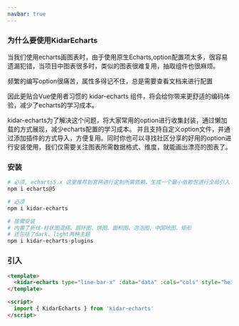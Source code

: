 ```yaml
---
navbar: true
---
```


### 为什么要使用KidarEcharts

当我们使用echarts画图表时，由于使用原生Echarts,option配置项太多，很容易遗漏犯错，当项目中图表很多时，类似的图表很难复用，抽取组件也很麻烦。

频繁的编写option很痛苦，属性多得记不住，总是需要查看文档来进行配置

因此更贴合Vue使用者习惯的 kidar-echarts 组件，将会给你带来更舒适的编码体验，减少了echarts的学习成本。

kidar-echarts为了解决这个问题，将大家常用的option进行收集封装，通过懒加载的方式展现，减少echarts配置的学习成本。
并且支持自定义option文件，并通过添加插件的方式导入，方便复用。同时你也可以寻找社区分享的好用的option进行安装使用，我们仅需要关注图表所需数据格式、维度，就能画出漂亮的图表了。

### 安装

```sh
# 必须, echarts5.x 这里推荐到官网进行定制所需依赖，生成一个最小依赖包进行全局引入
npm i echarts@5 

# 必须
npm i kidar-echarts  

# 按需安装
# 内置了折线-柱状图混搭、圆环图、饼图、面积图、泡泡图、中国地图、矩形
# 还包括了dark、light两种主题
npm i kidar-echarts-plugins

```

### 引入

```html
<template>
  <kidar-echarts type="line-bar-x" :data="data" :cols="cols" style="height: 400px; width: 100%" />
</template>

<script>
  import { KidarEcharts } from 'kidar-echarts'
</script>
```